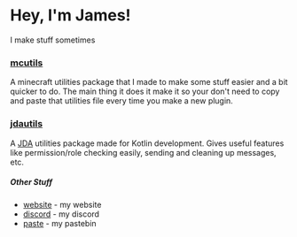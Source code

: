 # Hey, I'm James!
I make stuff sometimes

### [mcutils](https://github.com/Jaimss/Jaims-Utils)
A minecraft utilities package that I made to make some stuff easier and a bit quicker to do.
The main thing it does it make it so your don't need to copy and paste that utilities file every time you make a new plugin.
### [jdautils](https://github.com/Jaimss/jdautils)
A [JDA](https://github.com/DV8FromTheWorld/JDA) utilities package made for Kotlin development.
Gives useful features like permission/role checking easily, sending and cleaning up messages, etc.

##### Other Stuff
- [website](https://jaims.dev) - my website
- [discord](https://discord.jaims.dev) - my discord
- [paste](https://paste.jaims.dev) - my pastebin 
